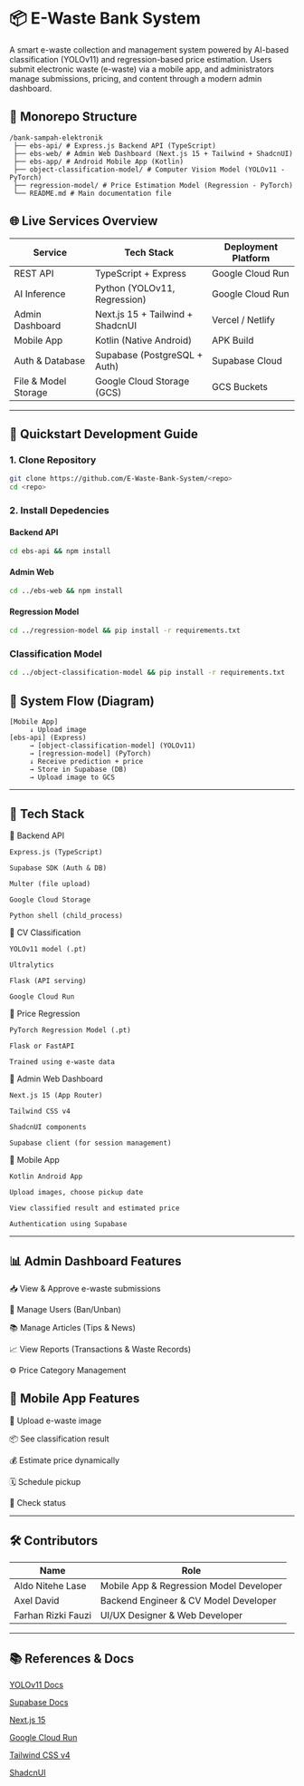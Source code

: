 # 📦 E-Waste Bank System

A smart e-waste collection and management system powered by AI-based classification (YOLOv11) and regression-based price estimation. Users submit electronic waste (e-waste) via a mobile app, and administrators manage submissions, pricing, and content through a modern admin dashboard.

## 🏐 Monorepo Structure

```
/bank-sampah-elektronik
 ├── ebs-api/ # Express.js Backend API (TypeScript)
 ├── ebs-web/ # Admin Web Dashboard (Next.js 15 + Tailwind + ShadcnUI)
 ├── ebs-app/ # Android Mobile App (Kotlin)
 ├── object-classification-model/ # Computer Vision Model (YOLOv11 - PyTorch)
 ├── regression-model/ # Price Estimation Model (Regression - PyTorch)
 └── README.md # Main documentation file
```

## 🌐 Live Services Overview

| Service               | Tech Stack                      | Deployment Platform     |
|----------------------|----------------------------------|--------------------------|
| REST API             | TypeScript + Express             | Google Cloud Run         |
| AI Inference         | Python (YOLOv11, Regression)     | Google Cloud Run         |
| Admin Dashboard      | Next.js 15 + Tailwind + ShadcnUI | Vercel / Netlify         |
| Mobile App           | Kotlin (Native Android)          | APK Build                |
| Auth & Database      | Supabase (PostgreSQL + Auth)     | Supabase Cloud           |
| File & Model Storage | Google Cloud Storage (GCS)       | GCS Buckets              |

---

## 🚀 Quickstart Development Guide

### 1. Clone Repository

```bash
git clone https://github.com/E-Waste-Bank-System/<repo>
cd <repo>
```

### 2. Install Depedencies

#### Backend API
```bash
cd ebs-api && npm install
```
#### Admin Web
```bash
cd ../ebs-web && npm install
```

#### Regression Model
```bash
cd ../regression-model && pip install -r requirements.txt
```

### Classification Model
```bash
cd ../object-classification-model && pip install -r requirements.txt
```

## 🔁 System Flow (Diagram)
```
[Mobile App]
     ↓ Upload image
[ebs-api] (Express)
     → [object-classification-model] (YOLOv11)
     → [regression-model] (PyTorch)
     ↓ Receive prediction + price
     → Store in Supabase (DB)
     → Upload image to GCS
```

---

## 🧠 Tech Stack

🔹 Backend API

    Express.js (TypeScript)

    Supabase SDK (Auth & DB)

    Multer (file upload)

    Google Cloud Storage

    Python shell (child_process)

🔹 CV Classification

    YOLOv11 model (.pt)

    Ultralytics

    Flask (API serving)

    Google Cloud Run

🔹 Price Regression

    PyTorch Regression Model (.pt)

    Flask or FastAPI

    Trained using e-waste data

🔹 Admin Web Dashboard

    Next.js 15 (App Router)

    Tailwind CSS v4

    ShadcnUI components

    Supabase client (for session management)

🔹 Mobile App

    Kotlin Android App

    Upload images, choose pickup date

    View classified result and estimated price

    Authentication using Supabase

---

## 📊 Admin Dashboard Features
📥 View & Approve e-waste submissions

👥 Manage Users (Ban/Unban)

📚 Manage Articles (Tips & News)

📈 View Reports (Transactions & Waste Records)

⚙️ Price Category Management

## 📱 Mobile App Features
📸 Upload e-waste image

📦 See classification result

💰 Estimate price dynamically

🗓️ Schedule pickup

📍 Check status

---

## 🛠️ Contributors

| Name                      | Role                                               |
|---------------------------|----------------------------------------------------|
| Aldo Nitehe Lase          | 	Mobile App & Regression Model Developer           |
| Axel David                | 	Backend Engineer & CV Model Developer             |
| Farhan Rizki Fauzi        | 	UI/UX Designer & Web Developer                    |


---

## 📚 References & Docs

[YOLOv11 Docs](https://docs.ultralytics.com/)

[Supabase Docs](https://supabase.com/docs)

[Next.js 15](https://nextjs.org/)

[Google Cloud Run](https://cloud.google.com/run)

[Tailwind CSS v4](https://tailwindcss.com/)

[ShadcnUI](https://ui.shadcn.com/)



                                
